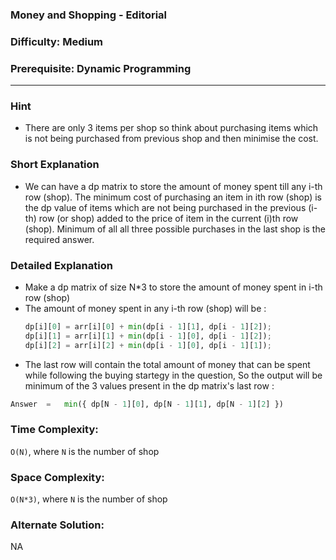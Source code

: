 ### Money and Shopping - Editorial

### Difficulty:  Medium

### Prerequisite: Dynamic Programming
---
### Hint

* There are only 3 items per shop so think about purchasing items which is not being purchased from previous shop and then minimise the cost.

### Short Explanation

* We can have a dp matrix to store the amount of money spent till any i-th row (shop). The minimum cost of purchasing an item in ith row (shop) is the dp value of items which are not being purchased in the previous (i-th) row (or shop) added to the price of item in the current (i)th row (shop). Minimum of all all three possible purchases in the last shop is the required answer.

### Detailed Explanation

* Make a dp matrix of size N*3 to store the amount of money spent in i-th row (shop)
* The amount of money spent in any i-th row (shop) will be :
    ```python
    dp[i][0] = arr[i][0] + min(dp[i - 1][1], dp[i - 1][2]);
    dp[i][1] = arr[i][1] + min(dp[i - 1][0], dp[i - 1][2]);
    dp[i][2] = arr[i][2] + min(dp[i - 1][0], dp[i - 1][1]);

    ```
* The last row will contain the total amount of money that can be spent while following the buying startegy in the question, So the output will be minimum of the 3 values present in the dp matrix's last row :
```python
Answer  =   min({ dp[N - 1][0], dp[N - 1][1], dp[N - 1][2] })
```

### Time Complexity:

`O(N)`, where `N` is the number of shop

### Space Complexity:

`O(N*3)`, where `N` is the number of shop

### Alternate Solution:

NA
